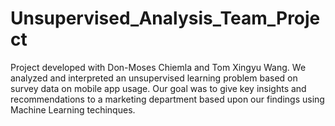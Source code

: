 # Unsupervised_Analysis_Team_Project
Project developed with Don-Moses Chiemla and Tom Xingyu Wang. We analyzed and interpreted an unsupervised learning problem based on survey data on mobile app usage. Our goal was to give key insights and recommendations to a marketing department based upon our findings using Machine Learning techinques.
